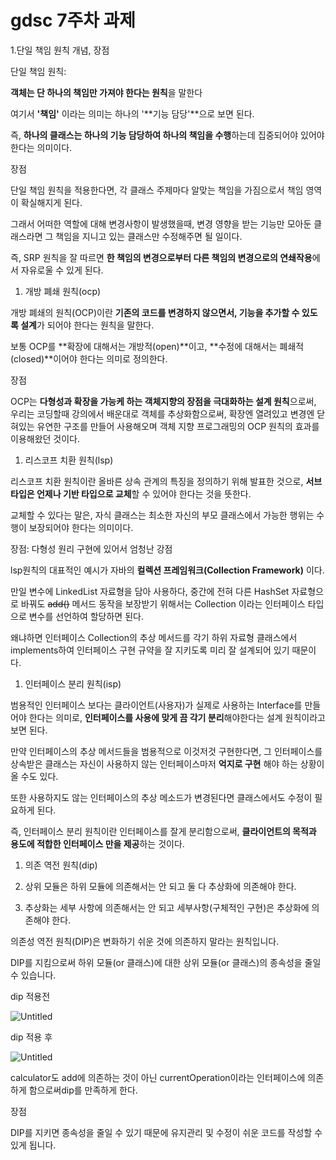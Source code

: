# gdsc 7주차 과제

1.단일 책임 원칙 개념, 장점

단일 책임 원칙: 

**객체는 단 하나의 책임만 가져야 한다는 원칙**을 말한다

여기서 **'책임'** 이라는 의미는 하나의 '**기능 담당'**으로 보면 된다.

즉, **하나의 클래스는 하나의 기능 담당하여 하나의 책임을 수행**하는데 집중되어야 있어야 한다는 의미이다.

장점

단일 책임 원칙을 적용한다면, 각 클래스 주제마다 알맞는 책임을 가짐으로서 책임 영역이 확실해지게 된다.

그래서 어떠한 역할에 대해 변경사항이 발생했을때, 변경 영향을 받는 기능만 모아둔 클래스라면 그 책임을 지니고 있는 클래스만 수정해주면 될 일이다.

즉, SRP 원칙을 잘 따르면 **한 책임의 변경으로부터 다른 책임의 변경으로의 연쇄작용**에서 자유로울 수 있게 된다.

1. 개방 폐쇄 원칙(ocp)

개방 폐쇄의 원칙(OCP)이란 **기존의 코드를 변경하지 않으면서, 기능을 추가할 수 있도록 설계**가 되어야 한다는 원칙을 말한다.

보통 OCP를 **확장에 대해서는 개방적(open)**이고, **수정에 대해서는 폐쇄적(closed)**이어야 한다는 의미로 정의한다.

장점

OCP는 **다형성과 확장을 가능케 하는 객체지향의 장점을 극대화하는 설계 원칙**으로써, 우리는 코딩할때 강의에서 배운대로 객체를 추상화함으로써, 확장엔 열려있고 변경엔 닫혀있는 유연한 구조를 만들어 사용해오며 객체 지향 프로그래밍의 OCP 원칙의 효과를 이용해왔던 것이다.

1. 리스코프 치환 원칙(lsp)

리스코프 치환 원칙이란 올바른 상속 관계의 특징을 정의하기 위해 발표한 것으로, **서브 타입은 언제나 기반 타입으로 교체**할 수 있어야 한다는 것을 뜻한다.

교체할 수 있다는 말은, 자식 클래스는 최소한 자신의 부모 클래스에서 가능한 행위는 수행이 보장되어야 한다는 의미이다.

장점: 다형성 원리 구현에 있어서 엄청난 강점

lsp원칙의 대표적인 예시가 자바의 **컬렉션 프레임워크(Collection Framework)** 이다.

만일 변수에 LinkedList 자료형을 담아 사용하다, 중간에 전혀 다른 HashSet 자료형으로 바꿔도 ~~add()~~ 메서드 동작을 보장받기 위해서는 Collection 이라는 인터페이스 타입으로 변수를 선언하여 할당하면 된다.

왜냐하면 인터페이스 Collection의 추상 메서드를 각기 하위 자료형 클래스에서 implements하여 인터페이스 구현 규약을 잘 지키도록 미리 잘 설계되어 있기 때문이다.

1. 인터페이스 분리 원칙(isp)

범용적인 인터페이스 보다는 클라이언트(사용자)가 실제로 사용하는 Interface를 만들어야 한다는 의미로, **인터페이스를 사용에 맞게 끔 각기 분리**해야한다는 설계 원칙이라고 보면 된다.

만약 인터페이스의 추상 메서드들을 범용적으로 이것저것 구현한다면, 그 인터페이스를 상속받은 클래스는 자신이 사용하지 않는 인터페이스마저 **억지로 구현** 해야 하는 상황이 올 수도 있다.

또한 사용하지도 않는 인터페이스의 추상 메소드가 변경된다면 클래스에서도 수정이 필요하게 된다.

즉, 인터페이스 분리 원칙이란 인터페이스를 잘게 분리함으로써, **클라이언트의 목적과 용도에 적합한 인터페이스 만을 제공**하는 것이다.

1. 의존 역전 원칙(dip)

1. 상위 모듈은 하위 모듈에 의존해서는 안 되고 둘 다 추상화에 의존해야 한다.

2. 추상화는 세부 사항에 의존해서는 안 되고 세부사항(구체적인 구현)은 추상화에 의존해야 한다.

의존성 역전 원칙(DIP)은 변화하기 쉬운 것에 의존하지 말라는 원칙입니다.

DIP를 지킴으로써 하위 모듈(or 클래스)에 대한 상위 모듈(or 클래스)의 종속성을 줄일 수 있습니다.

dip 적용전

![Untitled](gdsc%207%E1%84%8C%E1%85%AE%E1%84%8E%E1%85%A1%20%E1%84%80%E1%85%AA%E1%84%8C%E1%85%A6%209ab475d987cd412585bd7b9ba6260ec8/Untitled.png)

dip 적용 후 

![Untitled](gdsc%207%E1%84%8C%E1%85%AE%E1%84%8E%E1%85%A1%20%E1%84%80%E1%85%AA%E1%84%8C%E1%85%A6%209ab475d987cd412585bd7b9ba6260ec8/Untitled%201.png)

calculator도 add에 의존하는 것이 아닌 currentOperation이라는 인터페이스에 의존하게 함으로써dip를 만족하게 한다. 

장점

DIP를 지키면 종속성을 줄일 수 있기 때문에 유지관리 및 수정이 쉬운 코드를 작성할 수 있게 됩니다.